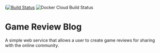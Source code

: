 i[![Build Status](https://travis-ci.com/pgmpofu/blog-ws.svg?branch=master)](https://travis-ci.com/pgmpofu/blog-ws)
![Docker Cloud Build Status](https://img.shields.io/docker/cloud/build/pgmpofu/blog-ws)
# Game Review Blog

A simple web service that allows a user to create game reviews for sharing with the online community.
